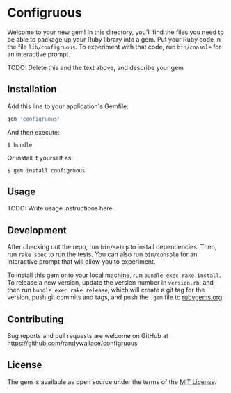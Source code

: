 # Configruous

Welcome to your new gem! In this directory, you'll find the
files you need to be able to package up your Ruby library into
a gem. Put your Ruby code in the file `lib/configruous`. To
experiment with that code, run `bin/console` for an interactive prompt.

TODO: Delete this and the text above, and describe your gem

## Installation

Add this line to your application's Gemfile:

```ruby
gem 'configruous'
```

And then execute:

    $ bundle

Or install it yourself as:

    $ gem install configruous

## Usage

TODO: Write usage instructions here

## Development

After checking out the repo, run `bin/setup` to install dependencies. Then,
run `rake spec` to run the tests. You can also run `bin/console` for an
interactive prompt that will allow you to experiment.

To install this gem onto your local machine, run `bundle exec rake install`.
To release a new version, update the version number in `version.rb`, and then
run `bundle exec rake release`, which will create a git tag for the version,
push git commits and tags, and push the `.gem` file to [rubygems.org](https://rubygems.org).

## Contributing

Bug reports and pull requests are welcome on GitHub at https://github.com/randywallace/configruous

## License

The gem is available as open source under the terms of the [MIT License](https://opensource.org/licenses/MIT).
